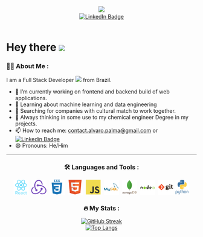 <div id="header" align="center">
  <img src="https://media.giphy.com/media/CcwLAV11cALh3OuEJ5/giphy.gif" width="300"/>
</div>
<div id="badges" align="center">
  <a href="https://www.linkedin.com/in/alvaro-palma/">
    <img src="https://img.shields.io/badge/LinkedIn-blue?style=for-the-badge&logo=linkedin&logoColor=white" alt="LinkedIn Badge"/>
  </a>
<!--   <a href="your-youtube-URL">
    <img src="https://img.shields.io/badge/YouTube-red?style=for-the-badge&logo=youtube&logoColor=white" alt="Youtube Badge"/>
  </a>
  <a href="your-twitter-URL">
    <img src="https://img.shields.io/badge/Twitter-blue?style=for-the-badge&logo=twitter&logoColor=white" alt="Twitter Badge"/>
  </a> -->
</div>
<div align="center">
  <img src="https://komarev.com/ghpvc/?username=Arvo-palma&style=flat-square&color=blue" alt=""/>
 <div/>
<h1 align="left">
  Hey there
  <img src="https://media.giphy.com/media/hvRJCLFzcasrR4ia7z/giphy.gif" width="30px"/>
</h1>
<div align="left">

### :man_technologist: About Me :
  
I am a Full Stack Developer <img src="https://media.giphy.com/media/WUlplcMpOCEmTGBtBW/giphy.gif" width="30"> from Brazil. 
 
  - 🔭 I’m currently working on frontend and backend build of web applications.
  - 🌱 Learning about machine learning and data engineering
  - 👯 Searching for companies with cultural match to work together.
  - 🤔 Always thinking in some use to my chemical engineer Degree in my projects.
  - 📫 How to reach me: contact.alvaro.palma@gmail.com or [![Linkedin Badge](https://img.shields.io/badge/-LinkedIn-blue?style=flat&logo=Linkedin&logoColor=white)](https://www.linkedin.com/in/alvaro-palma/)
  - 😄 Pronouns: He/Him
</div>
  
 ---

### :hammer_and_wrench: Languages and Tools :
<div>
  <img src="https://github.com/devicons/devicon/blob/master/icons/react/react-original-wordmark.svg" title="React" alt="React" width="40" height="40"/>&nbsp;
  <img src="https://github.com/devicons/devicon/blob/master/icons/redux/redux-original.svg" title="Redux" alt="Redux " width="40" height="40"/>&nbsp;
  <img src="https://github.com/devicons/devicon/blob/master/icons/css3/css3-plain-wordmark.svg"  title="CSS3" alt="CSS" width="40" height="40"/>&nbsp;
  <img src="https://github.com/devicons/devicon/blob/master/icons/html5/html5-original.svg" title="HTML5" alt="HTML" width="40" height="40"/>&nbsp;
  <img src="https://github.com/devicons/devicon/blob/master/icons/javascript/javascript-original.svg" title="JavaScript" alt="JavaScript" width="40" height="40"/>&nbsp;
  <img src="https://github.com/devicons/devicon/blob/master/icons/mysql/mysql-original-wordmark.svg" title="MySQL"  alt="MySQL" width="40" height="40"/>&nbsp;
  <img src="https://github.com/devicons/devicon/blob/master/icons/mongodb/mongodb-original-wordmark.svg" title="MongoDB"  alt="MongoDB" width="40" height="40"/>&nbsp;
  <img src="https://github.com/devicons/devicon/blob/master/icons/nodejs/nodejs-original-wordmark.svg" title="NodeJS" alt="NodeJS" width="40" height="40"/>&nbsp;
  <img src="https://github.com/devicons/devicon/blob/master/icons/git/git-original-wordmark.svg" title="Git" **alt="Git" width="40" height="40"/>
  <img src="https://github.com/devicons/devicon/blob/master/icons/python/python-original-wordmark.svg" title="Python" **alt="Python" width="40" height="40"/>
</div>

### :fire: My Stats :
  [![GitHub Streak](http://github-readme-streak-stats.herokuapp.com?user=Arvo-palma&theme=dark&date_format=j%20M%5B%20Y%5D)](https://git.io/streak-stats)
  <br>
  [![Top Langs](https://github-readme-stats.vercel.app/api/top-langs/?username=arvo-palma&layout=compact&theme=vision-friendly-dark)](https://github.com/anuraghazra/github-readme-stats)
